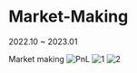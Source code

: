# Market-Making
2022.10 ~ 2023.01

Market making
![PnL](https://github.com/pe049395/Market-Making/assets/133722215/67dbbf38-6343-4641-bd45-7f5673271d21)
![1](https://github.com/pe049395/Market-Making/assets/133722215/ded4a9dc-a03e-4718-b654-883779bc7cfd)
![2](https://github.com/pe049395/Market-Making/assets/133722215/a27ed272-cefc-4adb-90c2-3c36c17f8a6c)
